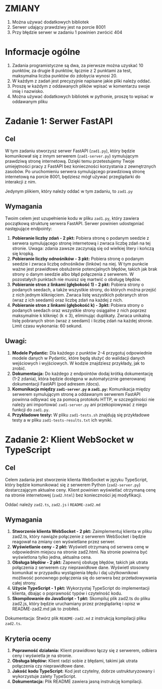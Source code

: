 ZMIANY
=====
1. Można używać dodatkowych bibliotek
2. Serwer udający prawdziwy jest na porcie 8001
3. Przy błędzie  serwer w zadaniu 1 powinien zwrócić 404

Informacje ogólne
======

1. Zadania programistyczne są dwa, za pierwsze można uzyskać 10 punktów, za drugie 8 punktów, łącznie z 2 punktami za test, maksymalna liczba punktów do zdobycia wynosi 20.
2. W każdym z zadań jest precyzyjnie napisane jakie pliki należy oddać.
3. Proszę w każdym z oddawanych plików wpisać w komentarzu swoje imię i nazwisko.
4. Można używać dodatkowych bibliotek w pythonie, proszę to wpisać w oddawanym pliku

Zadanie 1: Serwer FastAPI
=====

Cel
---

W tym zadaniu stworzysz serwer FastAPI (`zad1.py`), który będzie komunikował się z innym serwerem (`zad1-server.py`) symulującym prawdziwą stronę internetową. Dzięki temu przetestujemy Twoje umiejętności pracy z FastAPI bez konieczności korzystania z zewnętrznych zasobów. Po uruchomieniu serwera symulującego prawdziową stronę internetową na porcie 8001, będziesz mógł używać przeglądarki do interakcji z nim.

Jedynym plikiem, który należy oddać w tym zadaniu, to `zad1.py`

Wymagania
---

Twoim celem jest uzupełnienie kodu w pliku `zad1.py`, który zawiera początkową strukturę serwera FastAPI. Serwer powinien udostępniać następujące endpointy:

1. **Pobieranie liczby zdań - 2 pkt:** Pobiera stronę o podanym seedzie z serwera symulującego stronę internetową i zwraca liczbę zdań na tej stronie. Uwaga: zdania zawsze zaczynają się od wielkiej litery i kończą się kropką.
2. **Pobieranie liczby odnośników - 3 pkt:** Pobiera stronę o podanym seedzie i zwraca liczbę odnośników (linków) na niej. W tym punkcie ważne jest prawidłowe obsłużenie potencjalnych błędów, takich jak brak strony o danym seedzie albo błąd połączenia z serwerem. W pozostałych punktach nie musisz się martwić o obsługę błędów.
3. **Pobieranie stron z linkami (głębokość 1) - 2 pkt:** Pobiera strony o podanych seedach, a także wszystkie strony, do których można przejść z nich jednym kliknięciem. Zwraca listę wszystkich pobranych stron (wraz z ich seedami) oraz liczbę zdań na każdej z nich.
4. **Pobieranie stron z linkami (głębokość k) - 3pkt:** Pobiera strony o podanych seedach oraz wszystkie strony osiągalne z nich poprzez maksymalnie k kliknięć (k ≤ 3), eliminując duplikaty. Zwraca unikalną listę pobranych stron (wraz z seedami) i liczbę zdań na każdej stronie. Limit czasu wykonania: 60 sekund.

Uwagi:
---

1. **Modele Pydantic:** Dla każdego z punktów 2-4 przygotuj odpowiednie modele danych w Pydantic, które będą służyć do walidacji danych wejściowych i wyjściowych. W kodzie znajdziesz przykłady, jak to zrobić.
2. **Dokumentacja:** Do każdego z endpointów dodaj krótką dokumentację (1-2 zdania), która będzie dostępna w automatycznie generowanej dokumentacji FastAPI (pod adresem /docs).
3. **Komunikacja między `zad1-server.py` a `zad1.py`:** Komunikacja między serwerem symulującym stronę a oddawanym serwerem FastAPI powinna odbywać się za pomocą protokołu HTTP, w szczególności nie należy ani importować `zad1-server.py` ani przekopiowywać z niego funkcji do `zad1.py`.
4. **Przykładowe testy:** W pliku `zad1-tests.sh` znajdują się przykładowe testy a w pliku `zad1-tests-results.txt` ich wyniki.

Zadanie 2: Klient WebSocket w TypeScript
======

Cel
---

Celem zadania jest stworzenie klienta WebSocket w języku TypeScript, który będzie komunikować się z serwerem Python (`zad2-server.py`) dostarczającym aktualne ceny. Klient powinien wyświetlać otrzymaną cenę na stronie internetowej (`zad2.html`) bez konieczności jej modyfikacji.

Oddać należy `zad2.ts`, `zad2.js` i `README-zad2.md`

Wymagania
----

1. **Stworzenie klienta WebSocket - 2 pkt:** Zaimplementuj klienta w pliku zad2.ts, który nawiąże połączenie z serwerem WebSocket i będzie reagował na zmiany cen wyświetlane przez serwer.
2. **Wyświetlanie ceny - 2 pkt:** Wyświetl otrzymaną od serwera cenę w odpowiednim miejscu na stronie zad2.html. Na stronie powinna być wyświetlona tylko jedna, aktualna cena.
3. **Obsługa błędów - 2 pkt:** Zapewnij obsługę błędów, takich jak utrata połączenia z serwerem czy nieprawidłowe dane. Wyświetl stosowny komunikat w przypadku wystąpienia błędu i daj użytkownikowi możliwość
ponownego połączenia się do serwera bez przeładowywania całej strony.
4. **Użycie TypeScript - 1 pkt:** Wykorzystaj TypeScript do implementacji klienta, dbając o poprawność typów i czytelność kodu.
5. **Skompilowanie do JavaScript - 1 pkt:** Skompiluj plik zad2.ts do pliku zad2.js, który będzie uruchamiany przez przeglądarkę i opisz w README-zad2.md jak to zrobiłeś.

Dokumentacja: Stwórz plik `README-zad2.md` z instrukcją kompilacji pliku `zad2.ts`.

Kryteria oceny
---

1. **Poprawność działania:** Klient prawidłowo łączy się z serwerem, odbiera ceny i wyświetla je na stronie.
2. **Obsługa błędów:** Klient radzi sobie z błędami, takimi jak utrata połączenia czy nieprawidłowe dane.
3. **Jakość kodu TypeScript:** Kod jest czytelny, dobrze ustrukturyzowany i wykorzystuje zalety TypeScript.
4. **Dokumentacja:** Plik README zawiera jasną instrukcję kompilacji.
